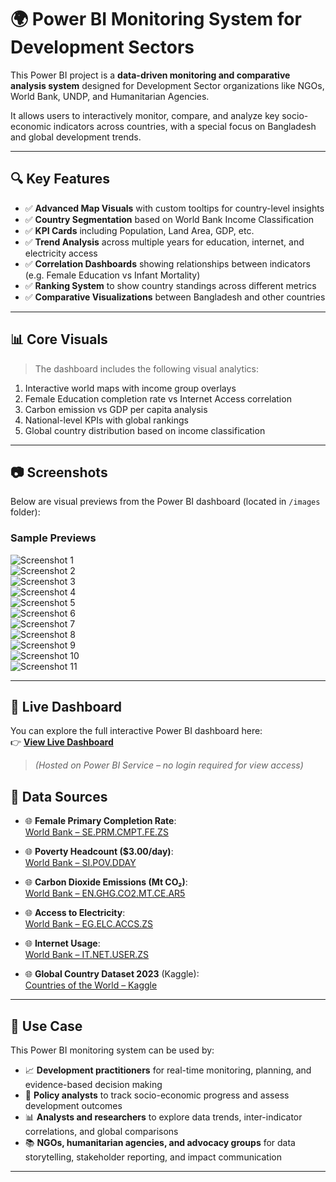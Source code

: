 # 🌍 Power BI Monitoring System for Development Sectors

This Power BI project is a **data-driven monitoring and comparative analysis system** designed for Development Sector organizations like NGOs, World Bank, UNDP, and Humanitarian Agencies.

It allows users to interactively monitor, compare, and analyze key socio-economic indicators across countries, with a special focus on Bangladesh and global development trends.

---

## 🔍 Key Features

- ✅ **Advanced Map Visuals** with custom tooltips for country-level insights  
- ✅ **Country Segmentation** based on World Bank Income Classification  
- ✅ **KPI Cards** including Population, Land Area, GDP, etc.  
- ✅ **Trend Analysis** across multiple years for education, internet, and electricity access  
- ✅ **Correlation Dashboards** showing relationships between indicators (e.g. Female Education vs Infant Mortality)  
- ✅ **Ranking System** to show country standings across different metrics  
- ✅ **Comparative Visualizations** between Bangladesh and other countries

---

## 📊 Core Visuals

> The dashboard includes the following visual analytics:

1. Interactive world maps with income group overlays  
2. Female Education completion rate vs Internet Access correlation  
3. Carbon emission vs GDP per capita analysis  
4. National-level KPIs with global rankings  
5. Global country distribution based on income classification

---

## 📷 Screenshots

Below are visual previews from the Power BI dashboard (located in `/images` folder):

### Sample Previews

![Screenshot 1](images/1.JPG)  
![Screenshot 2](images/2.JPG)  
![Screenshot 3](images/3.JPG)  
![Screenshot 4](images/4.JPG)  
![Screenshot 5](images/5.JPG)  
![Screenshot 6](images/6.JPG)  
![Screenshot 7](images/7.JPG)  
![Screenshot 8](images/8.JPG)  
![Screenshot 9](images/9.JPG)  
![Screenshot 10](images/10.JPG)  
![Screenshot 11](images/11.JPG)

---

## 🔗 Live Dashboard

You can explore the full interactive Power BI dashboard here:  
👉 [**View Live Dashboard**](https://app.powerbi.com/view?r=eyJrIjoiN2YzODkwOTktMjllMy00ODEzLTlkYTItZGI5NTE3YmE2YjI0IiwidCI6IjFiMGY2ZDU2LTBkOTEtNDZiNy04NzFiLTBmNzljNzJhYmYxZiIsImMiOjEwfQ%3D%3D&pageName=c53eadf00c2599e1a256)

> *(Hosted on Power BI Service – no login required for view access)*


## 📂 Data Sources

- 🌐 **Female Primary Completion Rate**:  
  [World Bank – SE.PRM.CMPT.FE.ZS](https://data.worldbank.org/indicator/SE.PRM.CMPT.FE.ZS)

- 🌐 **Poverty Headcount ($3.00/day)**:  
  [World Bank – SI.POV.DDAY](https://data.worldbank.org/indicator/SI.POV.DDAY?locations=1W&start=1981&end=2023&view=chart)

- 🌐 **Carbon Dioxide Emissions (Mt CO₂)**:  
  [World Bank – EN.GHG.CO2.MT.CE.AR5](https://data.worldbank.org/indicator/EN.GHG.CO2.MT.CE.AR5?locations=1W&start=1960&end=2023&view=chart)

- 🌐 **Access to Electricity**:  
  [World Bank – EG.ELC.ACCS.ZS](https://data.worldbank.org/indicator/EG.ELC.ACCS.ZS?locations=1W&start=1990&end=2023&view=chart)

- 🌐 **Internet Usage**:  
  [World Bank – IT.NET.USER.ZS](https://data.worldbank.org/indicator/IT.NET.USER.ZS?locations=1W&start=1990&end=2023&view=chart)

- 🌐 **Global Country Dataset 2023** (Kaggle):  
  [Countries of the World – Kaggle](https://www.kaggle.com/datasets/nelgiriyewithana/countries-of-the-world-2023)

---

## 🚀 Use Case

This Power BI monitoring system can be used by:

- 📈 **Development practitioners** for real-time monitoring, planning, and evidence-based decision making  
- 🧠 **Policy analysts** to track socio-economic progress and assess development outcomes  
- 📊 **Analysts and researchers** to explore data trends, inter-indicator correlations, and global comparisons  
- 📚 **NGOs, humanitarian agencies, and advocacy groups** for data storytelling, stakeholder reporting, and impact communication

---
